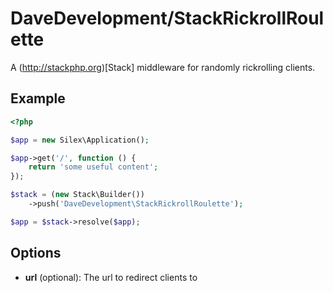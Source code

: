 # DaveDevelopment/StackRickrollRoulette

A (http://stackphp.org)[Stack] middleware for randomly rickrolling clients.

## Example

``` php
<?php

$app = new Silex\Application();

$app->get('/', function () {
    return 'some useful content';
});

$stack = (new Stack\Builder())
    ->push('DaveDevelopment\StackRickrollRoulette');

$app = $stack->resolve($app);

```

## Options

* **url** (optional): The url to redirect clients to
